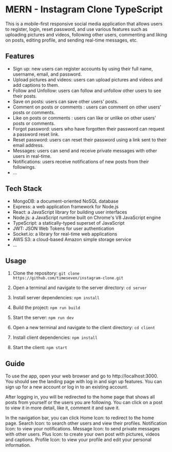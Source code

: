 # MERN - Instagram Clone TypeScript

This is a mobile-first responsive social media application that allows users to register, login, reset password, and use various features such as uploading pictures and videos, following other users, commenting and liking on posts, editing profile, and sending real-time messages, etc.

## Features

- Sign up: new users can register accounts by using their full name, username, email, and password.
- Upload pictures and videos: users can upload pictures and videos and add captions to them.
- Follow and Unfollow: users can follow and unfollow other users to see their posts.
- Save on posts: users can save other users' posts.
- Comment on posts or comments : users can comment on other users' posts or comments.
- Like on posts or comments : users can like or unlike on other users' posts or comments.
- Forgot password: users who have forgotten their password can request a password reset link.
- Reset password: users can reset their password using a link sent to their email address.
- Messages: users can send and receive private messages with other users in real-time.
- Notifications: users receive notifications of new posts from their followings.
- ...

## Tech Stack

- MongoDB: a document-oriented NoSQL database
- Express: a web application framework for Node.js
- React: a JavaScript library for building user interfaces
- Node.js: a JavaScript runtime built on Chrome's V8 JavaScript engine
- TypeScript: a statically-typed superset of JavaScript
- JWT: JSON Web Tokens for user authentication
- Socket.io: a library for real-time web applications
- AWS S3: a cloud-based Amazon simple storage service
- ...

## Usage

1. Clone the repository: `git clone https://github.com/timeseven/instagram-clone.git`

2. Open a terminal and navigate to the server directory: `cd server`

3. Install server dependencies: `npm install`

4. Build the project: `npm run build`

5. Start the server: `npm run dev`

6. Open a new terminal and navigate to the client directory: `cd client`

7. Install client dependencies: `npm install`

8. Start the client: `npm start`

## Guide

To use the app, open your web browser and go to http://localhost:3000. You should see the landing page with log in and sign up features. You can sign up for a new account or log in to an existing account.

After logging in, you will be redirected to the home page that shows all posts from yourself or the users you are following. You can click on a post to view it in more detail, like it, comment it and save it.

In the navigation bar, you can click
Home Icon: to redirect to the home page.
Search Icon: to search other users and view their profiles.
Notification Icon: to view your notifications.
Message Icon: to send private messages with other users.
Plus Icon: to create your own post with pictures, videos and captions.
Profile Icon: to view your profile and edit your personal information.
